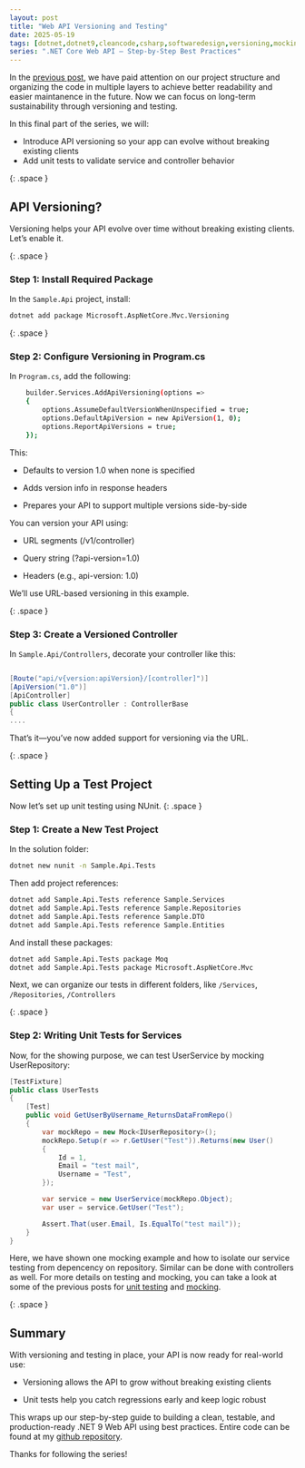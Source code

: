 ```yaml
---
layout: post
title: "Web API Versioning and Testing"
date: 2025-05-19
tags: [dotnet,dotnet9,cleancode,csharp,softwaredesign,versioning,mocking,unittesting]
series: ".NET Core Web API – Step-by-Step Best Practices"
---
```


In the [previous post](https://optimalcoder.net/net-core-web-api-services-and-repositories), we have paid attention on our project structure and organizing the code in multiple layers to achieve better readability and easier maintanence in the future. Now we can focus on long-term sustainability through versioning and testing.

In this final part of the series, we will:
- Introduce API versioning so your app can evolve without breaking existing clients
- Add unit tests to validate service and controller behavior


{: .space }
## API Versioning?

Versioning helps your API evolve over time without breaking existing clients. Let’s enable it.

{: .space }
### Step 1: Install Required Package

In the `Sample.Api` project, install:
```bash
dotnet add package Microsoft.AspNetCore.Mvc.Versioning
```
{: .space }
### Step 2: Configure Versioning in Program.cs

In `Program.cs`, add the following:

```bash
    builder.Services.AddApiVersioning(options =>
    {
        options.AssumeDefaultVersionWhenUnspecified = true;
        options.DefaultApiVersion = new ApiVersion(1, 0);
        options.ReportApiVersions = true;
    });

```

This:

- Defaults to version 1.0 when none is specified

- Adds version info in response headers

- Prepares your API to support multiple versions side-by-side


You can version your API using:

- URL segments (/v1/controller)

- Query string (?api-version=1.0)

- Headers (e.g., api-version: 1.0)

We’ll use URL-based versioning in this example.

{: .space }
### Step 3: Create a Versioned Controller

In `Sample.Api/Controllers`, decorate your controller like this:


```csharp

[Route("api/v{version:apiVersion}/[controller]")]
[ApiVersion("1.0")]
[ApiController]
public class UserController : ControllerBase
{
....
```

That’s it—you’ve now added support for versioning via the URL.

{: .space }
## Setting Up a Test Project

Now let’s set up unit testing using NUnit.
{: .space }
### Step 1: Create a New Test Project

In the solution folder:

```bash
dotnet new nunit -n Sample.Api.Tests
```
Then add project references:

```bash
dotnet add Sample.Api.Tests reference Sample.Services
dotnet add Sample.Api.Tests reference Sample.Repositories
dotnet add Sample.Api.Tests reference Sample.DTO
dotnet add Sample.Api.Tests reference Sample.Entities

```

And install these packages:
```bash
dotnet add Sample.Api.Tests package Moq
dotnet add Sample.Api.Tests package Microsoft.AspNetCore.Mvc
```
Next, we can organize our tests in different folders, like `/Services`, `/Repositories`, `/Controllers`

{: .space }
### Step 2: Writing Unit Tests for Services

Now, for the showing purpose, we can test UserService by mocking UserRepository:

```csharp
[TestFixture]
public class UserTests
{
    [Test]
    public void GetUserByUsername_ReturnsDataFromRepo()
    {
        var mockRepo = new Mock<IUserRepository>();
        mockRepo.Setup(r => r.GetUser("Test")).Returns(new User()
        {
            Id = 1,
            Email = "test mail",
            Username = "Test",
        });

        var service = new UserService(mockRepo.Object);
        var user = service.GetUser("Test");

        Assert.That(user.Email, Is.EqualTo("test mail"));
    }
}
```

Here, we have shown one mocking example and how to isolate our service testing from depencency on repository. Similar can be done with controllers as well. For more details on testing and mocking, you can take a look at some of the previous posts for [unit testing](https://optimalcoder.net/unit-testing-and-test-driven-development-tdd-in-csharp) and [mocking](https://optimalcoder.net/tdd-and-mocking).


{: .space }
## Summary

With versioning and testing in place, your API is now ready for real-world use:

- Versioning allows the API to grow without breaking existing clients

- Unit tests help you catch regressions early and keep logic robust

This wraps up our step-by-step guide to building a clean, testable, and production-ready .NET 9 Web API using best practices. Entire code can be found at my [github repository](https://github.com/mirnes-mrkaljevic/net-core-web-api).

Thanks for following the series! 

